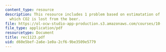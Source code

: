 ```yaml
---
content_type: resource
description: This resource includes 1 problem based on estimatation of the rate at
  which CO2 is lost from the beer.
file: https://ol-ocw-studio-app-production.s3.amazonaws.com/courses/10-302-transport-processes-fall-2004/d60e5bef2a6e1e0a2cf69be3509e5779_rec1123.pdf
file_type: application/pdf
resourcetype: Document
title: rec1123.pdf
uid: d60e5bef-2a6e-1e0a-2cf6-9be3509e5779
---
```

